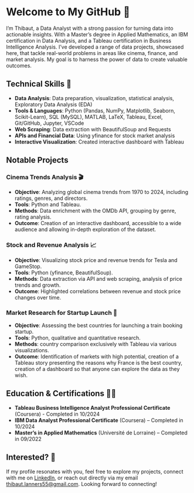 # Welcome to My GitHub 👋
I’m Thibaut, a Data Analyst with a strong passion for turning data into actionable insights. With a Master’s degree in Applied Mathematics, an IBM certification in Data Analysis, and a Tableau certification in Business Intelligence Analysis. I’ve developed a range of data projects, showcased here, that tackle real-world problems in areas like cinema, finance, and market analysis. My goal is to harness the power of data to create valuable outcomes.

## Technical Skills 🔧
- **Data Analysis**: Data preparation, visualization, statistical analysis, Exploratory Data Analysis (EDA)
- **Tools & Languages**: Python (Pandas, NumPy, Matplotlib, Seaborn, Scikit-Learn), SQL (MySQL), MATLAB, LaTeX, Tableau, Excel, Git/GitHub, Jupyter, VSCode
- **Web Scraping**: Data extraction with BeautifulSoup and Requests
- **APIs and Financial Data**: Using yfinance for stock market analysis
- **Interactive Visualization**: Created interactive dashboard with Tableau

## Notable Projects 
### Cinema Trends Analysis 🎬
- **Objective**: Analyzing global cinema trends from 1970 to 2024, including ratings, genres, and directors.
- **Tools**: Python and Tableau.
- **Methods**: Data enrichment with the OMDb API, grouping by genre, rating analysis.
- **Outcome**: Creation of an interactive dashboard, accessible to a wide audience and allowing in-depth exploration of the dataset.

### Stock and Revenue Analysis 📈
- **Objective**: Visualizing stock price and revenue trends for Tesla and GameStop.
- **Tools**: Python (yfinance, BeautifulSoup).
- **Methods**: Data extraction via API and web scraping, analysis of price trends and growth.
- **Outcome**: Highlighted correlations between revenue and stock price changes over time.

### Market Research for Startup Launch 🚄
- **Objective**: Assessing the best countries for launching a train booking startup.
- **Tools**: Python, qualitative and quantitative research.
- **Methods**: country comparison exclusively with Tableau via various visualizations.
- **Outcome**: Identification of markets with high potential, creation of a Tableau story presenting the reasons why France is the best country, creation of a dashboard so that anyone can explore the data as they wish.

## Education & Certifications 🧑‍🎓
- **Tableau Business Intelligence Analyst Professional Certificate** (Coursera) - Completed in 10/2024
- **IBM Data Analyst Professional Certificate** (Coursera) – Completed in 10/2024
- **Master’s in Applied Mathematics** (Université de Lorraine) – Completed in 09/2022

## Interested? 🤝
If my profile resonates with you, feel free to explore my projects, connect with me on [LinkedIn](https://www.linkedin.com/in/thibaut-lanners/), or reach out directly via my email thibaut.lanners55@gmail.com. Looking forward to connecting!

